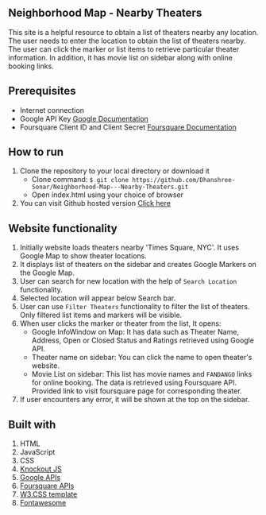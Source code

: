 ## Neighborhood Map - Nearby Theaters

This site is a helpful resource to obtain a list of theaters nearby any location. The user needs to enter the location to obtain the list of theaters nearby. The user can click the marker or list items to retrieve particular theater information. In addition, it has movie list on sidebar along with online booking links.

## Prerequisites
- Internet connection
- Google API Key [Google Documentation](https://developers.google.com/maps/documentation/javascript/get-api-key)
- Foursquare Client ID and Client Secret [Foursquare Documentation](https://developer.foursquare.com/docs/api/getting-started)

## How to run

1. Clone the repository to your local directory or download it
    - Clone command: `$ git clone https://github.com/Dhanshree-Sonar/Neighborhood-Map---Nearby-Theaters.git`
    - Open index.html using your choice of browser
2. You can visit Github hosted version [Click here](https://dhanshree-sonar.github.io/Neighborhood-Map---Nearby-Theaters/)

## Website functionality

1. Initially website loads theaters nearby 'Times Square, NYC'. It uses Google Map to show theater locations.
2. It displays list of theaters on the sidebar and creates Google Markers on the Google Map.
3. User can search for new location with the help of `Search Location` functionality.
4. Selected location will appear below Search bar.
5. User can use `Filter Theaters`  functionality to filter the list of theaters. Only filtered list items and markers will be visible.
6. When user clicks the marker or theater from the list, It opens:
    - Google InfoWindow on Map: It has data such as Theater Name, Address, Open or Closed Status and Ratings retrieved using Google API.
    - Theater name on sidebar: You can click the name to open theater's website.
    - Movie List on sidebar: This list has movie names and `FANDANGO` links for online booking. The data is retrieved using Foursquare API. Provided link to visit foursquare page for corresponding theater.
7. If user encounters any error, it will be shown at the top on the sidebar.

## Built with

1. HTML
2. JavaScript
3. CSS
4. [Knockout JS](http://knockoutjs.com/documentation/introduction.html)
5. [Google APIs](https://developers.google.com/maps/documentation/javascript/tutorial)
6. [Foursquare APIs](https://developer.foursquare.com/docs)
7. [W3.CSS template](https://www.w3schools.com/w3css/default.asp)
8. [Fontawesome](http://fontawesome.io)
